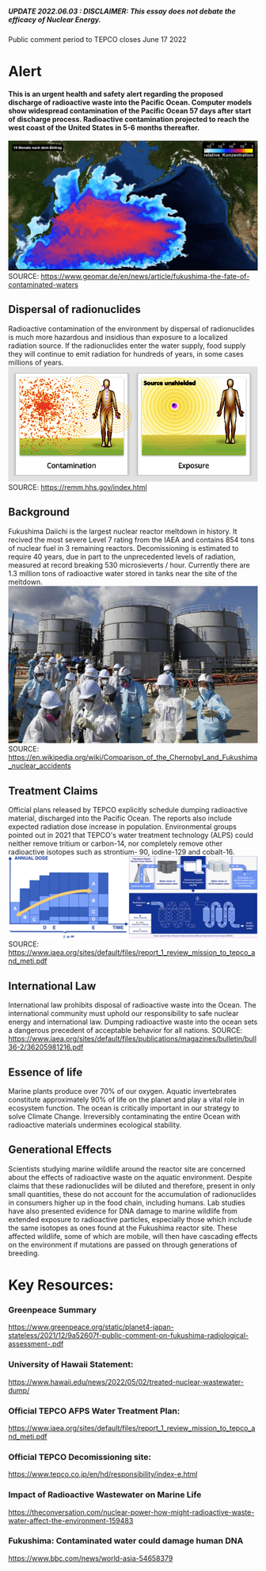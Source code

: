 
##### UPDATE 2022.06.03 : DISCLAIMER: This essay does not debate the efficacy of Nuclear Energy. 
Public comment period to TEPCO closes June 17 2022


# Alert
#### This is an urgent health and safety alert regarding the proposed discharge of radioactive waste into the Pacific Ocean. Computer models show widespread contamination of the Pacific Ocean 57 days after start of discharge process. Radioactive contamination projected to reach the west coast of the United States in 5-6 months thereafter. 
![flowmodel](docs/assets/img/compmodel.png)
SOURCE: https://www.geomar.de/en/news/article/fukushima-the-fate-of-contaminated-waters

## Dispersal of radionuclides
Radioactive contamination of the environment by dispersal of radionuclides is much more hazardous and insidious than exposure to a localized radiation source. If the radionuclides enter the water supply, food supply they will continue to emit radiation for hundreds of years, in some cases millions of years. 
![spreaddemo](docs/assets/img/radsb.png) 
SOURCE: https://remm.hhs.gov/index.html


## Background 
Fukushima Daiichi is the largest nuclear reactor meltdown in history. It recived the most severe Level 7 rating from the IAEA and contains 854 tons of nuclear fuel in 3 remaining reactors. Decomissioning is estimated to require 40 years, due in part to the unprecedented levels of radiation, measured at record breaking 530 microsieverts / hour. Currently there are 1.3 million tons of radioactive water stored in tanks near the site of the meltdown.
![radsincrease](docs/assets/img/flowers.jpg) 
SOURCE: https://en.wikipedia.org/wiki/Comparison_of_the_Chernobyl_and_Fukushima_nuclear_accidents



## Treatment Claims
Official plans released by TEPCO explicitly schedule dumping radioactive material, discharged into the Pacific Ocean. The reports also include expected radiation dose increase in population. Environmental groups pointed out in 2021 that TEPCO's water treatment technology (ALPS) could neither remove tritium or carbon-14, nor completely remove other radioactive isotopes such as strontium- 90, iodine-129 and cobalt-16.
![radsincrease](docs/assets/img/alps2x.png) 
SOURCE: https://www.iaea.org/sites/default/files/report_1_review_mission_to_tepco_and_meti.pdf



## International Law
International law prohibits disposal of radioactive waste into the Ocean. The international community must uphold our responsibility to safe nuclear energy and international law. Dumping radioactive waste into the ocean sets a dangerous precedent of acceptable behavior for all nations. 
SOURCE: https://www.iaea.org/sites/default/files/publications/magazines/bulletin/bull36-2/36205981216.pdf


## Essence of life
Marine plants produce over 70% of our oxygen. Aquatic invertebrates constitute approximately 90% of life on the planet and play a vital role in ecosystem function. The ocean is critically important in our strategy to solve Climate Change. Irreversibly contaminating the entire Ocean with radioactive materials undermines ecological stability.
 
## Generational Effects
Scientists studying marine wildlife around the reactor site are concerned about the effects of radioactive waste on the aquatic environment. Despite claims that these radionuclides will be diluted and therefore, present in only small quantities, these do not account for the accumulation of radionuclides in consumers higher up in the food chain, including humans. Lab studies have also presented evidence for DNA damage to marine wildlife from extended exposure to radioactive particles, especially those which include the same isotopes as ones found at the Fukushima reactor site. These affected wildlife, some of which are mobile, will then have cascading effects on the environment if mutations are passed on through generations of breeding.


# Key Resources: 
### Greenpeace Summary
https://www.greenpeace.org/static/planet4-japan-stateless/2021/12/9a52607f-public-comment-on-fukushima-radiological-assessment-.pdf

### University of Hawaii Statement:
https://www.hawaii.edu/news/2022/05/02/treated-nuclear-wastewater-dump/

### Official TEPCO AFPS Water Treatment Plan:
https://www.iaea.org/sites/default/files/report_1_review_mission_to_tepco_and_meti.pdf

### Official TEPCO Decomissioning site:
https://www.tepco.co.jp/en/hd/responsibility/index-e.html

### Impact of Radioactive Wastewater on Marine Life
https://theconversation.com/nuclear-power-how-might-radioactive-waste-water-affect-the-environment-159483

### Fukushima: Contaminated water could damage human DNA
https://www.bbc.com/news/world-asia-54658379



